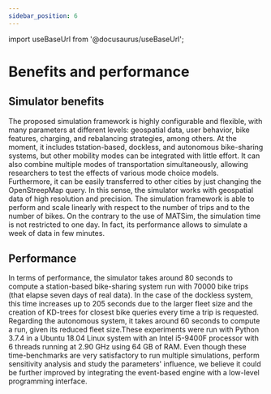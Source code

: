 ```yaml
---
sidebar_position: 6
---
```

import useBaseUrl from '@docusaurus/useBaseUrl';

# Benefits and performance 

## Simulator benefits
The proposed simulation framework is highly configurable and flexible, with many parameters at different levels: geospatial data, user behavior, bike features, charging, and rebalancing strategies, among others. At the moment, it includes tstation-based, dockless, and autonomous bike-sharing systems, but other mobility modes can be integrated with little effort. It can also combine multiple modes of transportation simultaneously, allowing researchers to test the effects of various mode choice models. Furthermore, it can be easily transferred to other cities by just changing the OpenStreepMap query. In this sense, the simulator works with geospatial data of high resolution and precision. The simulation framework is able to perform and scale linearly with respect to the number of trips and to the number of bikes. On the contrary to the use of MATSim, the simulation time is not restricted to one day. In fact, its performance allows to simulate a week of data in few minutes.

## Performance 
In terms of performance, the simulator takes around 80 seconds to compute a station-based bike-sharing system run with 70000 bike trips (that elapse seven days of real data). In the case of the dockless system, this time increases up to 205 seconds due to the larger fleet size and the creation of KD-trees for closest bike queries every time a trip is requested. Regarding the autonomous system, it takes around 60 seconds to compute a run, given its reduced fleet size.These experiments were run with Python 3.7.4 in a Ubuntu 18.04 Linux system with an Intel i5-9400F processor with 6 threads running at 2.90 GHz using 64 GB of RAM. Even though these time-benchmarks are very satisfactory to run multiple simulations, perform sensitivity analysis and study the parameters' influence, we believe it could be further improved by integrating the event-based engine with a low-level programming interface. 